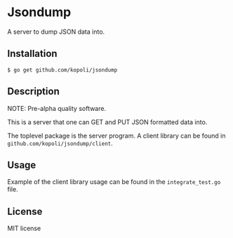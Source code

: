 # Jsondump

A server to dump JSON data into.

## Installation

```
$ go get github.com/kopoli/jsondump
```

## Description

NOTE: Pre-alpha quality software.

This is a server that one can GET and PUT JSON formatted data into.

The toplevel package is the server program.
A client library can be found in  `github.com/kopoli/jsondump/client`.

## Usage

Example of the client library usage can be found in the `integrate_test.go` file.

## License

MIT license
